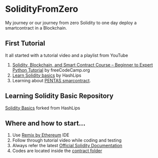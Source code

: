 # SolidityFromZero
My journey or our journey from zero Solidity to one day deploy a smartcontract in a Blockchain.

## First Tutorial
It all started with a tutorial video and a playlist from YouTube
1. [Solidity, Blockchain, and Smart Contract Course – Beginner to Expert Python Tutorial](https://www.youtube.com/watch?v=M576WGiDBdQ) by freeCodeCamp.org
2. [Learn Solidity basics](https://www.youtube.com/playlist?list=PLvfQp12V0hS2PQd9-X-E2AjmXj1o05WOo) by HashLips
3. Learning about [PENTAS smarcontract](https://github.com/SkyGovernment/SolidityFromZero/tree/main/PENTAS-contract).

## Learning Solidity Basic Repository

[Solidity Basics](https://github.com/SkyGovernment/solidity_basics) forked from HashLips

## Where and how to start...

1. Use [Remix by Ethereum](http://remix.ethereum.org/#) IDE
2. Follow through tutorial video while coding and testing
3. Always refer the latest [Official Solidity Documentation](https://docs.soliditylang.org/en/v0.8.9/)
4. Codes are located inside the [contract folder](https://github.com/SkyGovernment/SolidityFromZero/tree/main/contracts)
